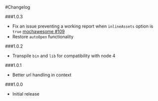 #Changelog

###1.0.3
- Fix an issue preventing a working report when `inlineAssets` option is `true` [mochawesome #109](https://github.com/adamgruber/mochawesome/issues/109)
- Restore `autoOpen` functionality

###1.0.2
- Transpile `bin` and `lib` for compatibility with node 4

###1.0.1
- Better url handling in context

###1.0.0
- Initial release
